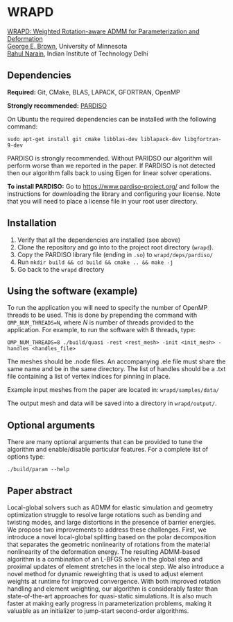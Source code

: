 # WRAPD

[WRAPD: Weighted Rotation-aware ADMM for Parameterization and Deformation](https://www-users.cse.umn.edu/~brow2327/wrapd/)  
[George E. Brown](http://www-users.cs.umn.edu/~brow2327/), University of Minnesota  
[Rahul Narain](http://rahul.narain.name/), Indian Institute of Technology Delhi

## Dependencies

**Required:** Git, CMake, BLAS, LAPACK, GFORTRAN, OpenMP

**Strongly recommended:** [PARDISO](https://www.pardiso-project.org/)

On Ubuntu the required dependencies can be installed with the following command:

    sudo apt-get install git cmake libblas-dev liblapack-dev libgfortran-9-dev

PARDISO is strongly recommended. Without PARIDSO our algorithm will perform worse than we reported in the paper. If PARDISO is not detected then our algorithm falls back to using Eigen for linear solver operations.

**To install PARDISO:**
Go to https://www.pardiso-project.org/ and follow the instructions for downloading the library and configuring your license.
Note that you will need to place a license file in your root user directory.

## Installation

1. Verify that all the dependencies are installed (see above) 
2. Clone the repository and go into to the project root directory (`wrapd`).
3. Copy the PARDISO library file (ending in `.so`) to `wrapd/deps/pardiso/`
4. Run `mkdir build && cd build && cmake .. && make -j`
5. Go back to the `wrapd` directory

## Using the software (example)

To run the application you will need to specify the number of OpenMP threads to be used.
This is done by prepending the command with `OMP_NUM_THREADS=N`, where *N* is number of threads provided to the application.
For example, to run the software with 8 threads, type:

    OMP_NUM_THREADS=8 ./build/quasi -rest <rest_mesh> -init <init_mesh> -handles <handles_file>

The meshes should be .node files. An accompanying .ele file must share the same name and be in the same directory.
The list of handles should be a .txt file containing a list of vertex indices for pinning in place.

Example input meshes from the paper are located in: `wrapd/samples/data/`

The output mesh and data will be saved into a directory in `wrapd/output/`.

## Optional arguments

There are many optional arguments that can be provided to tune the algorithm and enable/disable particular features. For a complete list of options type:

    ./build/param --help

## Paper abstract

Local-global solvers such as ADMM for elastic simulation and geometry optimization struggle to resolve large rotations such as bending and twisting modes, and large distortions in the presence of barrier energies. We propose two improvements to address these challenges. First, we introduce a novel local-global splitting based on the polar decomposition that separates the geometric nonlinearity of rotations from the material nonlinearity of the deformation energy. The resulting ADMM-based algorithm is a combination of an L-BFGS solve in the global step and proximal updates of element stretches in the local step. We also introduce a novel method for dynamic reweighting that is used to adjust element weights at runtime for improved convergence. With both improved rotation handling and element weighting, our algorithm is considerably faster than state-of-the-art approaches for quasi-static simulations. It is also much faster at making early progress in parameterization problems, making it valuable as an initializer to jump-start second-order algorithms.
